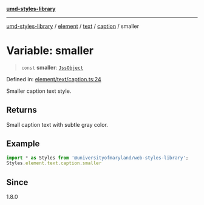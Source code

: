 [**umd-styles-library**](../../../../../../README.md)

***

[umd-styles-library](../../../../../../modules.md) / [element](../../../../../README.md) / [text](../../../README.md) / [caption](../README.md) / smaller

# Variable: smaller

> `const` **smaller**: [`JssObject`](../../../../../../utilities/namespaces/transform/type-aliases/JssObject.md)

Defined in: [element/text/caption.ts:24](https://github.com/UMD-Digital/design-system/blob/8021d9898368f604bce452fe4dde6fae3a0578fd/packages/styles/source/element/text/caption.ts#L24)

Smaller caption text style.

## Returns

Small caption text with subtle gray color.

## Example

```typescript
import * as Styles from '@universityofmaryland/web-styles-library';
Styles.element.text.caption.smaller
```

## Since

1.8.0
